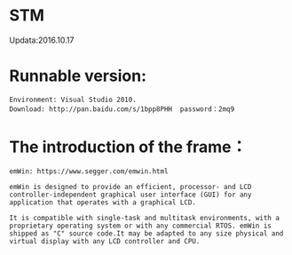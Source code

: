 # STM
Updata:2016.10.17
# Runnable version:     
    Environment: Visual Studio 2010.
    Download: http://pan.baidu.com/s/1bpp8PHH  password：2mq9
    
    
# The introduction of the frame：

    emWin: https://www.segger.com/emwin.html

    emWin is designed to provide an efficient, processor- and LCD controller-independent graphical user interface (GUI) for any application that operates with a graphical LCD.
 
    It is compatible with single-task and multitask environments, with a proprietary operating system or with any commercial RTOS. emWin is shipped as "C" source code.It may be adapted to any size physical and virtual display with any LCD controller and CPU. 
